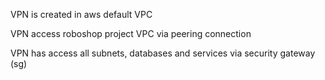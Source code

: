 VPN is created in aws default VPC

VPN access roboshop project VPC via peering connection 

VPN has access all subnets, databases and services via security gateway (sg) 